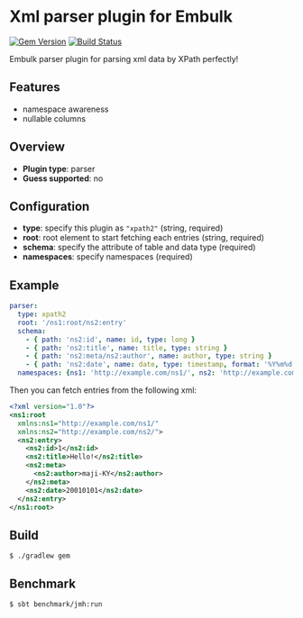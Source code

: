 # Xml parser plugin for Embulk
[![Gem Version](https://badge.fury.io/rb/embulk-parser-xpath2.svg)](https://badge.fury.io/rb/embulk-parser-xpath2)
[![Build Status](https://travis-ci.org/maji-KY/embulk-parser-xpath2.svg?branch=develop)](https://travis-ci.org/maji-KY/embulk-parser-xpath2)

Embulk parser plugin for parsing xml data by XPath perfectly!

## Features

- namespace awareness
- nullable columns

## Overview

* **Plugin type**: parser
* **Guess supported**: no

## Configuration

- **type**: specify this plugin as `"xpath2"` (string, required)
- **root**: root element to start fetching each entries (string, required)
- **schema**: specify the attribute of table and data type (required)
- **namespaces**: specify namespaces (required)

## Example

```yaml
parser:
  type: xpath2
  root: '/ns1:root/ns2:entry'
  schema:
    - { path: 'ns2:id', name: id, type: long }
    - { path: 'ns2:title', name: title, type: string }
    - { path: 'ns2:meta/ns2:author', name: author, type: string }
    - { path: 'ns2:date', name: date, type: timestamp, format: '%Y%m%d' }
  namespaces: {ns1: 'http://example.com/ns1/', ns2: 'http://example.com/ns2/'}
```

Then you can fetch entries from the following xml:
```xml
<?xml version="1.0"?>
<ns1:root
  xmlns:ns1="http://example.com/ns1/"
  xmlns:ns2="http://example.com/ns2/">
  <ns2:entry>
    <ns2:id>1</ns2:id>
    <ns2:title>Hello!</ns2:title>
    <ns2:meta>
      <ns2:author>maji-KY</ns2:author>
    </ns2:meta>
    <ns2:date>20010101</ns2:date>
  </ns2:entry>
</ns1:root>
```
## Build

```
$ ./gradlew gem
```

## Benchmark

```
$ sbt benchmark/jmh:run
```
